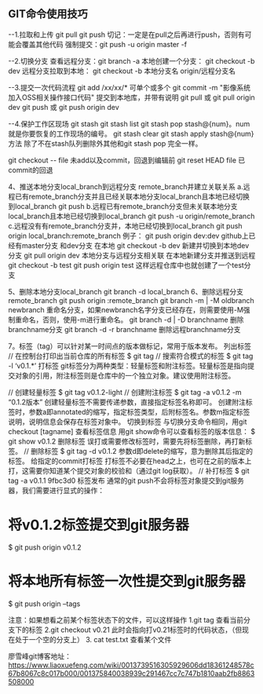 ## GIT命令使用技巧

--1.拉取和上传
git pull
git push 
切记：一定是在pull之后再进行push，否则有可能会覆盖其他代码
强制提交：git push -u origin master -f

--2.切换分支
查看远程分支：git branch -a 
本地创建一个分支： git checkout -b dev 
远程分支拉取到本地： git checkout -b 本地分支名 origin/远程分支名 

--3.提交一次代码流程
git add /xx/xx/*   可单个或多个
git commit -m "影像系统加入OSS相关操作接口代码"  提交到本地库，并带有说明
git pull  或 git pull origin dev
git push 或 git push origin dev

--4.保护工作区现场
git stash
git stash list
git stash pop stash@{num}。num 就是你要恢复的工作现场的编号。
git stash clear 
git stash apply stash@{num}方法 除了不在stash队列删除外其他和git stash pop 完全一样。

git checkout -- file  未add以及commit，回退到编辑前
git reset HEAD file 已commit的回退

4、推送本地分支local_branch到远程分支 remote_branch并建立关联关系
      a.远程已有remote_branch分支并且已经关联本地分支local_branch且本地已经切换到local_branch
          git push
     b.远程已有remote_branch分支但未关联本地分支local_branch且本地已经切换到local_branch
         git push -u origin/remote_branch
     c.远程没有有remote_branch分支并，本地已经切换到local_branch
        git push origin local_branch:remote_branch
例子： git  push origin dev:dev
github上已经有master分支 和dev分支
在本地
git checkout -b dev 新建并切换到本地dev分支
git pull origin dev 本地分支与远程分支相关联
在本地新建分支并推送到远程
git checkout -b test
git push origin test   这样远程仓库中也就创建了一个test分支


5、删除本地分支local_branch
      git branch -d local_branch
6、删除远程分支remote_branch
     git push origin  :remote_branch
     git branch -m | -M oldbranch newbranch 重命名分支，如果newbranch名字分支已经存在，则需要使用-M强制重命名，否则，使用-m进行重命名。
   git branch -d | -D branchname 删除branchname分支
   git branch -d -r branchname 删除远程branchname分支

7。标签（tag）可以针对某一时间点的版本做标记，常用于版本发布。
列出标签
// 在控制台打印出当前仓库的所有标签
$ git tag 
// 搜索符合模式的标签
$ git tag -l ‘v0.1.*’ 
打标签
git标签分为两种类型：轻量标签和附注标签。轻量标签是指向提交对象的引用，附注标签则是仓库中的一个独立对象。建议使用附注标签。

// 创建轻量标签
$ git tag v0.1.2-light
// 创建附注标签
$ git tag -a v0.1.2 -m “0.1.2版本”
创建轻量标签不需要传递参数，直接指定标签名称即可。
创建附注标签时，参数a即annotated的缩写，指定标签类型，后附标签名。参数m指定标签说明，说明信息会保存在标签对象中。
切换到标签
与切换分支命令相同，用git checkout [tagname]
查看标签信息
用git show命令可以查看标签的版本信息：
$ git show v0.1.2
删除标签
误打或需要修改标签时，需要先将标签删除，再打新标签。
// 删除标签
$ git tag -d v0.1.2 
参数d即delete的缩写，意为删除其后指定的标签。
给指定的commit打标签
打标签不必要在head之上，也可在之前的版本上打，这需要你知道某个提交对象的校验和（通过git log获取）。
// 补打标签
$ git tag -a v0.1.1 9fbc3d0
标签发布
通常的git push不会将标签对象提交到git服务器，我们需要进行显式的操作：
# 将v0.1.2标签提交到git服务器
$ git push origin v0.1.2 
# 将本地所有标签一次性提交到git服务器
$ git push origin –tags 
 
注意：如果想看之前某个标签状态下的文件，可以这样操作
1.git tag   查看当前分支下的标签
2.git  checkout v0.21   此时会指向打v0.21标签时的代码状态，（但现在处于一个空的分支上）
3. cat  test.txt   查看某个文件

廖雪峰git博客地址：
https://www.liaoxuefeng.com/wiki/0013739516305929606dd18361248578c67b8067c8c017b000/001375840038939c291467cc7c747b1810aab2fb8863508000
